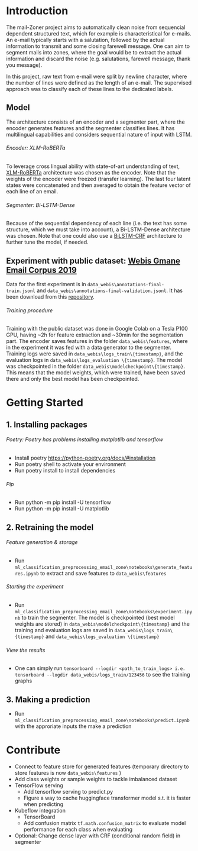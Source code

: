 # Introduction 
The mail-Zoner project aims to automatically clean noise from sequencial dependent structured text, which for example is characteristical for e-mails. An e-mail typically starts with a salutation, followed by the actual information to transmit and some closing farewell message. One can aim to segment mails into zones, where the goal would be to extract the actual information and discard the noise (e.g. salutations, farewell message, thank you message).

In this project, raw text from e-mail were split by newline character, where the number of lines were defined as the length of an e-mail. The supervised approach was to classify each of these lines to the dedicated labels.

## Model
The architecture consists of an encoder and a segmenter part, where the encoder generates features and the segmenter classifies lines. It has multilingual capabilities and considers sequential nature of input with LSTM.

###### Encoder: XLM-RoBERTa
To leverage cross lingual ability with state-of-art understanding of text, [XLM-RoBERTa](https://arxiv.org/abs/1911.02116) architecture was chosen as the encoder. Note that the weights of the encoder were freezed (transfer learning). The last four latent states were concatenated and then averaged to obtain the feature vector of each line of an email.

###### Segmenter: Bi-LSTM-Dense
Because of the sequential dependency of each line (i.e. the text has some structure, which we must take into account), a Bi-LSTM-Dense architecture was chosen. Note that one could also use a [BiLSTM-CRF](https://arxiv.org/abs/1508.01991) architecture to further tune the model, if needed.

## Experiment with public dataset: [Webis Gmane Email Corpus 2019](https://zenodo.org/record/3766985)
Data for the first experiment is in `data_webis\annotations-final-train.jsonl` and `data_webis\annotations-final-validation.jsonl`. It has been download from this [repository](github.com/webis-de/acl20-crawling-mailing-lists/tree/master/annotations).

###### Training procedure
Training with the public dataset was done in Google Colab on a Tesla P100 GPU, having ~2h for feature extraction and ~30min for the segmentation part. The encoder saves features in the folder `data_webis\features`, where in the experiment it was fed with a data generator to the segmenter. Training logs were saved in `data_webis\logs_train\{timestamp}`, and the evaluation logs in `data_webis\logs_evaluation \{timestamp}`. The model was checkpointed in the folder `data_webis\modelcheckpoint\{timestamp}`. This means that the model weights, which were trained, have been saved there and only the best model has been checkpointed.

# Getting Started

## 1. Installing packages
###### Poetry: Poetry has problems installing matplotlib and tensorflow
- Install poetry https://python-poetry.org/docs/#installation
- Run poetry shell to activate your environment
- Run poetry install to install dependencies
###### Pip
- Run python -m pip install -U tensorflow
- Run python -m pip install -U matplotlib

## 2. Retraining the model
###### Feature generation & storage
- Run `ml_classification_preprocessing_email_zone\notebooks\generate_features.ipynb` to extract and save features to `data_webis\features`

###### Starting the experiment
- Run `ml_classification_preprocessing_email_zone\notebooks\experiment.ipynb` to train the segmenter. The model is checkpointed (best model weights are stored) in `data_webis\modelcheckpoint\{timestamp}` and the training and evaluation logs are saved in `data_webis\logs_train\{timestamp}` and `data_webis\logs_evaluation \{timestamp}`

###### View the results
- One can simply run `tensorboard --logdir <path_to_train_logs> i.e. tensorboard --logdir data_webis/logs_train/123456` to see the training graphs

## 3. Making a prediction
- Run `ml_classification_preprocessing_email_zone\notebooks\predict.ipynb` with the approriate inputs the make a prediction

# Contribute
- Connect to feature store for generated features (temporary directory to store features is now `data_webis\features` )
- Add class weights or sample weights to tackle imbalanced dataset
- TensorFlow serving
    - Add tensorflow serving to predict.py
    - Figure a way to cache huggingface transformer model s.t. it is faster when predicting
- Kubeflow integration
    - TensorBoard
    - Add confusion matrix `tf.math.confusion_matrix` to evaluate model performance for each class when evaluating
- Optional: Change dense layer with CRF (conditional random field) in segmenter